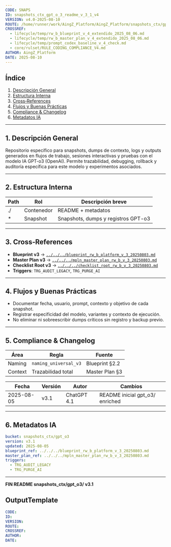 ```yaml
---
CODE: SNAPS
ID: snapshots_ctx_gpt_o_3_readme_v_3_1_v4
VERSION: v4.0-2025-08-10
ROUTE: /home/runner/work/AingZ_Platform/AingZ_Platform/snapshots_ctx/gpt_o3/snapshots_ctx_gpt_o_3_readme_v_3_1.md
CROSSREF:
  - lifecycle/temp/rw_b_blueprint_v_4_extendido_2025_08_06.md
  - lifecycle/temp/rw_b_master_plan_v_4_extendido_2025_08_06.md
  - lifecycle/temp/prompt_codex_baseline_v_4_check.md
  - core/rulset/RULE_CODING_COMPLIANCE_V4.md
AUTHOR: AingZ_Platform
DATE: 2025-08-10
---
```

## Índice

1. [Descripción General](#1-descripción-general)
2. [Estructura Interna](#2-estructura-interna)
3. [Cross‑References](#3-cross-references)
4. [Flujos y Buenas Prácticas](#4-flujos-y-buenas-practicas)
5. [Compliance & Changelog](#5-compliance--changelog)
6. [Metadatos IA](#6-metadatos-ia)

---

## 1. Descripción General

Repositorio específico para snapshots, dumps de contexto, logs y outputs generados en flujos de trabajo, sesiones interactivas y pruebas con el modelo IA GPT-o3 (OpenAI). Permite trazabilidad, debugging, rollback y auditoría específica para este modelo y experimentos asociados.

---

## 2. Estructura Interna

| Path | Rol        | Descripción breve                   |
| ---- | ---------- | ----------------------------------- |
| ./   | Contenedor | README + metadatos                  |
| \*   | Snapshot   | Snapshots, dumps y registros GPT-o3 |

---

## 3. Cross‑References

- **Blueprint v3** → [`../../../blueprint_rw_b_platform_v_3_20250803.md`](../../../blueprint_rw_b_platform_v_3_20250803.md)
- **Master Plan v3** → [`../../../mpln_master_plan_rw_b_v_3_20250803.md`](../../../mpln_master_plan_rw_b_v_3_20250803.md)
- **Checklist Root v3** → [`../../../checklist_root_rw_b_v_3_20250803.md`](../../../checklist_root_rw_b_v_3_20250803.md)
- **Triggers**: `TRG_AUDIT_LEGACY`, `TRG_PURGE_AI`

---

## 4. Flujos y Buenas Prácticas

- Documentar fecha, usuario, prompt, contexto y objetivo de cada snapshot.
- Registrar especificidad del modelo, variantes y contexto de ejecución.
- No eliminar ni sobreescribir dumps críticos sin registro y backup previo.

---

## 5. Compliance & Changelog

| Área    | Regla                 | Fuente         |
| ------- | --------------------- | -------------- |
| Naming  | `naming_universal_v3` | Blueprint §2.2 |
| Context | Trazabilidad total    | Master Plan §3 |

| Fecha      | Versión | Autor       | Cambios                          |
| ---------- | ------- | ----------- | -------------------------------- |
| 2025-08-05 | v3.1    | ChatGPT 4.1 | README inicial gpt\_o3/ enriched |

---

## 6. Metadatos IA

```yaml
bucket: snapshots_ctx/gpt_o3
version: v3.1
updated: 2025-08-05
blueprint_ref: ../../../blueprint_rw_b_platform_v_3_20250803.md
master_plan_ref: ../../../mpln_master_plan_rw_b_v_3_20250803.md
triggers:
  - TRG_AUDIT_LEGACY
  - TRG_PURGE_AI
```

---

**FIN README snapshots\_ctx/gpt\_o3/ v3.1**

## OutputTemplate
```yaml
CODE:
ID:
VERSION:
ROUTE:
CROSSREF:
AUTHOR:
DATE:
```
